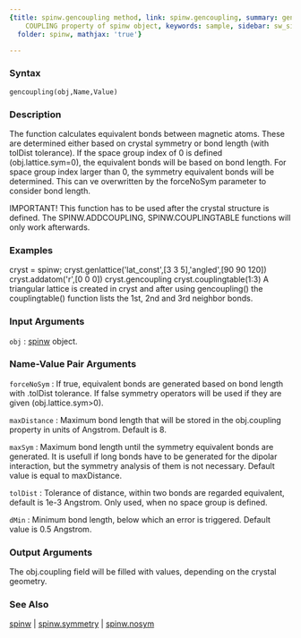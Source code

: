 ```yaml
---
{title: spinw.gencoupling method, link: spinw.gencoupling, summary: generates the
    COUPLING property of spinw object, keywords: sample, sidebar: sw_sidebar, permalink: spinw_gencoupling.html,
  folder: spinw, mathjax: 'true'}

---
```


### Syntax

`gencoupling(obj,Name,Value)`

### Description

The function calculates equivalent bonds between magnetic atoms. These
are determined either based on crystal symmetry or bond length (with
tolDist tolerance). If the space group index of 0 is defined
(obj.lattice.sym=0), the equivalent bonds will be based on bond length.
For space group index larger than 0, the symmetry equivalent bonds will
be determined. This can ve overwritten by the forceNoSym parameter to
consider bond length.
 
IMPORTANT!
  This function has to be used after the crystal structure is defined.
  The SPINW.ADDCOUPLING, SPINW.COUPLINGTABLE functions will only work
  afterwards.
 

### Examples

cryst = spinw;
cryst.genlattice('lat_const',[3 3 5],'angled',[90 90 120])
cryst.addatom('r',[0 0 0])
cryst.gencoupling
cryst.couplingtable(1:3)
A triangular lattice is created in cryst and after using gencoupling()
the couplingtable() function lists the 1st, 2nd and 3rd neighbor bonds.

### Input Arguments

`obj`
: [spinw](spinw.html) object.

### Name-Value Pair Arguments

`forceNoSym`
: If true, equivalent bonds are generated based on
  bond length with .tolDist tolerance. If false symmetry
  operators will be used if they are given
  (obj.lattice.sym>0).

`maxDistance`
: Maximum bond length that will be stored in the
  obj.coupling property in units of Angstrom. Default is 8.

`maxSym`
: Maximum bond length until the symmetry equivalent bonds are
  generated. It is usefull if long bonds have to be generated
  for the dipolar interaction, but the symmetry analysis of
  them is not necessary. Default value is equal to
  maxDistance.

`tolDist`
: Tolerance of distance, within two bonds are regarded
  equivalent, default is 1e-3 Angstrom. Only used, when no
  space group is defined.

`dMin`
: Minimum bond length, below which an error is triggered.
  Default value is 0.5 Angstrom.

### Output Arguments

The obj.coupling field will be filled with values, depending on the
crystal geometry.

### See Also

[spinw](spinw.html) \| [spinw.symmetry](spinw_symmetry.html) \| [spinw.nosym](spinw_nosym.html)

